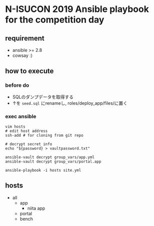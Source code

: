 # N-ISUCON 2019 Ansible playbook for the competition day
## requirement
- ansible >= 2.8
- cowsay :)

## how to execute
### before do
- SQLのダンプデータを取得する
- ↑を `seed.sql` にrenameし, roles/deploy_app/files/に置く

### exec ansible
```
vim hosts
# edit host address
ssh-add # for cloning from git repo

# decrypt secret info
echo "${password} > vaultpassword.txt"

ansible-vault decrypt group_vars/app.yml
ansible-vault decrypt group_vars/portal.app

ansible-playbook -i hosts site.yml
```

## hosts
- all
  - app
    - niita app
  - portal
  - bench
